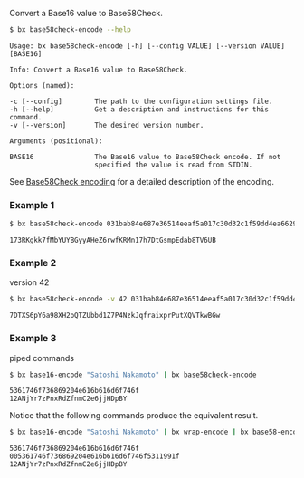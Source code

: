 Convert a Base16 value to Base58Check.
```sh
$ bx base58check-encode --help
```
```
Usage: bx base58check-encode [-h] [--config VALUE] [--version VALUE]
[BASE16]

Info: Convert a Base16 value to Base58Check.

Options (named):

-c [--config]        The path to the configuration settings file.
-h [--help]          Get a description and instructions for this command.
-v [--version]       The desired version number.

Arguments (positional):

BASE16               The Base16 value to Base58Check encode. If not
                     specified the value is read from STDIN.
```
See [Base58Check encoding](https://en.bitcoin.it/wiki/Base58Check_encoding) for a detailed description of the encoding.
### Example 1
```sh
$ bx base58check-encode 031bab84e687e36514eeaf5a017c30d32c1f59dd4ea6629da7970ca374513dd006
```
```
173RKgkk7fMbYUYBGyyAHeZ6rwfKRMn17h7DtGsmpEdab8TV6UB
```
### Example 2
version 42
```sh
$ bx base58check-encode -v 42 031bab84e687e36514eeaf5a017c30d32c1f59dd4ea6629da7970ca374513dd006
```
```
7DTXS6pY6a98XH2oQTZUbbd1Z7P4NzkJqfraixprPutXQVTkwBGw
```
### Example 3
piped commands
```sh
$ bx base16-encode "Satoshi Nakamoto" | bx base58check-encode
```
```
5361746f736869204e616b616d6f746f
12ANjYr7zPnxRdZfnmC2e6jjHDpBY
```
Notice that the following commands produce the equivalent result.
```sh
$ bx base16-encode "Satoshi Nakamoto" | bx wrap-encode | bx base58-encode
```
```
5361746f736869204e616b616d6f746f
005361746f736869204e616b616d6f746f5311991f
12ANjYr7zPnxRdZfnmC2e6jjHDpBY
```